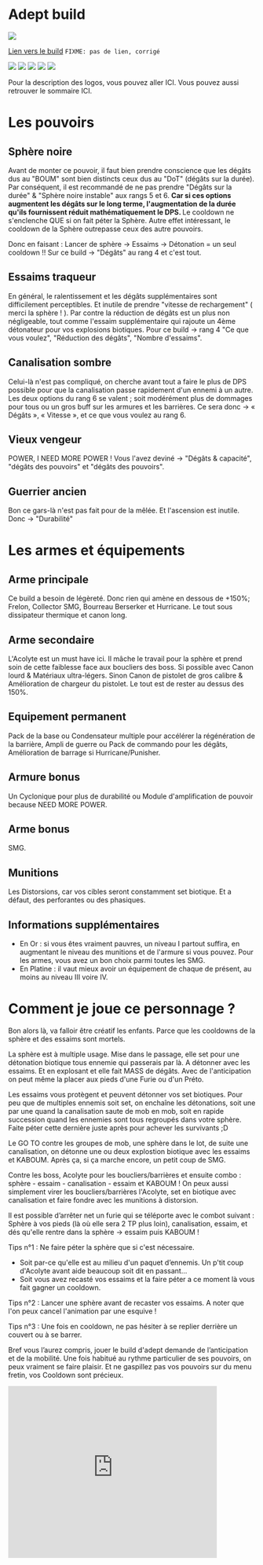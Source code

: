 

Adept build
===========

<img src="http://img11.hostingpics.net/pics/730914Adeptcollector.png" />

[Lien vers le build](http://kalence.drupalgardens.com/me3-builder#1A!2307595!4801545!34X54384!48AD5)
`FIXME: pas de lien, corrigé`

<img src="https://raw.githubusercontent.com/tst2005/me3/master/static/img/logo1-or-et-platine.png" />
<img src="https://raw.githubusercontent.com/tst2005/me3/master/static/img/logo2-1etoile.png" />
<img src="https://raw.githubusercontent.com/tst2005/me3/master/static/img/logo3-orange.png" />
<img src="https://raw.githubusercontent.com/tst2005/me3/master/static/img/logo4-3etoiles.png" />
<img src="https://raw.githubusercontent.com/tst2005/me3/master/static/img/logo5-3etoiles.png" />

Pour la description des logos, vous pouvez aller ICI. Vous pouvez aussi retrouver le sommaire ICI.

Les pouvoirs
============

## Sphère noire

Avant de monter ce pouvoir, il faut bien prendre conscience que les dégâts dus au "BOUM" sont bien distincts ceux dus au "DoT" (dégâts sur la durée).
Par conséquent, il est recommandé de ne pas prendre "Dégâts sur la durée" & "Sphère noire instable" aux rangs 5 et 6.
<b>
Car si ces options augmentent les dégâts sur le long terme, l'augmentation de la durée qu'ils fournissent réduit mathématiquement le DPS.
</b>
Le cooldown ne s'enclenche QUE si on fait péter la Sphère.
Autre effet intéressant, le cooldown de la Sphère outrepasse ceux des autre pouvoirs.

Donc en faisant :
Lancer de sphère -> Essaims -> Détonation = un seul cooldown !!
Sur ce build -> "Dégâts" au rang 4 et c'est tout.

## Essaims traqueur

En général, le ralentissement et les dégâts supplémentaires sont difficilement perceptibles. Et inutile de prendre "vitesse de rechargement" ( merci la sphère ! ).
Par contre la réduction de dégâts est un plus non négligeable, tout comme l'essaim supplémentaire qui rajoute un 4ème détonateur pour vos explosions biotiques.
Pour ce build -> rang 4 "Ce que vous voulez", "Réduction des dégâts", "Nombre d'essaims".

## Canalisation sombre

Celui-là n'est pas compliqué, on cherche avant tout a faire le plus de DPS possible pour que la canalisation passe rapidement d'un ennemi à un autre.
Les deux options du rang 6 se valent ; soit modérément plus de dommages pour tous ou un gros buff sur les armures et les barrières.
Ce sera donc -> « Dégâts », « Vitesse », et ce que vous voulez au rang 6.

## Vieux vengeur

POWER, I NEED MORE POWER !
Vous l'avez deviné -> "Dégâts & capacité", "dégâts des pouvoirs" et "dégâts des pouvoirs".

## Guerrier ancien

Bon ce gars-là n'est pas fait pour de la mêlée. Et l'ascension est inutile.
Donc -> "Durabilité"

Les armes et équipements
========================

## Arme principale

Ce build a besoin de légèreté. Donc rien qui amène en dessous de +150%;
Frelon, Collector SMG, Bourreau Berserker et Hurricane. Le tout sous dissipateur thermique et canon long.

## Arme secondaire

L'Acolyte est un must have ici. Il mâche le travail pour la sphère et prend soin de cette faiblesse face aux boucliers des boss. Si possible avec Canon lourd & Matériaux ultra-légers. Sinon Canon de pistolet de gros calibre & Amélioration de chargeur du pistolet. Le tout est de rester au dessus des 150%.

## Equipement permanent

Pack de la base ou Condensateur multiple pour accélérer la régénération de la barrière, Ampli de guerre ou Pack de commando pour les dégâts, Amélioration de barrage si Hurricane/Punisher.

## Armure bonus

Un Cyclonique pour plus de durabilité ou Module d'amplification de pouvoir because NEED MORE POWER.

## Arme bonus

SMG.

## Munitions

Les Distorsions, car vos cibles seront constamment set biotique. Et a défaut, des perforantes ou des phasiques.

## Informations supplémentaires


 * En Or : si vous êtes vraiment pauvres, un niveau I partout suffira, en augmentant le niveau des munitions et de l'armure si vous pouvez. Pour les armes, vous avez un bon choix parmi toutes les SMG.
 * En Platine : il vaut mieux avoir un équipement de chaque de présent, au moins au niveau III voire IV.

Comment je joue ce personnage ?
===============================

Bon alors là, va falloir être créatif les enfants. Parce que les cooldowns de la sphère et des essaims sont mortels.

La sphère est à multiple usage. Mise dans le passage, elle set pour une détonation biotique tous ennemie qui passerais par là. A détonner avec les essaims. Et en explosant et elle fait MASS de dégâts. Avec de l'anticipation on peut même la placer aux pieds d'une Furie ou d'un Préto.

Les essaims vous protègent et peuvent détonner vos set biotiques.
Pour peu que de multiples ennemis soit set, on enchaîne les détonations, soit une par une quand la canalisation saute de mob en mob, soit en rapide succession quand les ennemies sont tous regroupés dans votre sphère.
Faite péter cette dernière juste après pour achever les survivants  ;D

Le GO TO contre les groupes de mob, une sphère dans le lot, de suite une canalisation, on détonne une ou deux explostion biotique avec les essaims et KABOUM. Après ça, si ça marche encore, un petit coup de SMG.

Contre les boss, Acolyte pour les boucliers/barrières et ensuite combo : sphère - essaim - canalisation - essaim et KABOUM ! On peux aussi simplement virer les boucliers/barrières l'Acolyte, set en biotique avec canalisation et faire fondre avec les munitions à distorsion.

Il est possible d’arrêter net un furie qui se téléporte avec le combot suivant : Sphère à vos pieds (là où elle sera 2 TP plus loin), canalisation, essaim, et dés qu'elle rentre dans la sphère -> essaim puis KABOUM !

Tips n°1 : Ne faire péter la sphère que si c'est nécessaire.
 * Soit par-ce qu'elle est au milieu d'un paquet d’ennemis. Un p'tit coup d'Acolyte avant aide beaucoup soit dit en passant...
 * Soit vous avez recasté vos essaims et la faire péter a ce moment là vous fait gagner un cooldown.

Tips n°2 : Lancer une sphère avant de recaster vos essaims. A noter que l'on peux cancel l'animation par une esquive !

Tips n°3 : Une fois en cooldown, ne pas hésiter à se replier derrière un couvert ou à se barrer.

Bref vous l’aurez compris, jouer le build d'adept demande de l’anticipation et de la mobilité.
Une fois habitué au rythme particulier de ses pouvoirs, on peux vraiment se faire plaisir.
Et ne gaspillez pas vos pouvoirs sur du menu fretin, vos Cooldown sont précieux.


<embed src="http://www.youtube.com/v/hQb6YS1DGbE&amp;rel=1&amp;fs=1" type="application/x-shockwave-flash" allowFullScreen="true" allowScriptAccess="never" wmode="transparent" width="425px" height="350px"><noembed><a href="http://www.youtube.com/watch?v=hQb6YS1DGbE" target="_blank">http://www.youtube.com/watch?v=hQb6YS1DGbE</a></noembed></embed>

